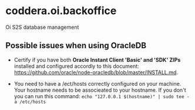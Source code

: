 # coddera.oi.backoffice
Oi S2S database management

## Possible issues when using OracleDB
- Certify if you have both **Oracle Instant Client 'Basic' and 'SDK' ZIPs** installed and configured accordly to this document: https://github.com/oracle/node-oracledb/blob/master/INSTALL.md.

- You need to have a /ect/hosts correctly configured on your machine. Your hostname needs to be associeated to your hostname. If you don't you can run this command:
  ```echo "127.0.0.1 $(hostname)" | sudo tee -a /etc/hosts```
